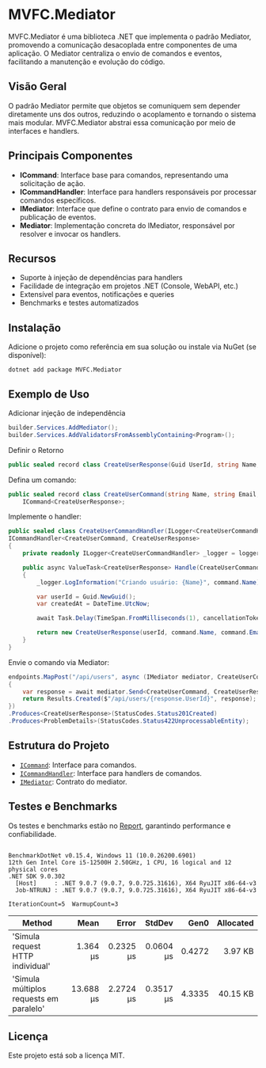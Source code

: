 # MVFC.Mediator

MVFC.Mediator é uma biblioteca .NET que implementa o padrão Mediator, promovendo a comunicação desacoplada entre componentes de uma aplicação. O Mediator centraliza o envio de comandos e eventos, facilitando a manutenção e evolução do código.

## Visão Geral

O padrão Mediator permite que objetos se comuniquem sem depender diretamente uns dos outros, reduzindo o acoplamento e tornando o sistema mais modular. MVFC.Mediator abstrai essa comunicação por meio de interfaces e handlers.

## Principais Componentes

- **ICommand**: Interface base para comandos, representando uma solicitação de ação.
- **ICommandHandler**: Interface para handlers responsáveis por processar comandos específicos.
- **IMediator**: Interface que define o contrato para envio de comandos e publicação de eventos.
- **Mediator**: Implementação concreta do IMediator, responsável por resolver e invocar os handlers.

## Recursos

- Suporte à injeção de dependências para handlers
- Facilidade de integração em projetos .NET (Console, WebAPI, etc.)
- Extensível para eventos, notificações e queries
- Benchmarks e testes automatizados

## Instalação

Adicione o projeto como referência em sua solução ou instale via NuGet (se disponível):

```shell
dotnet add package MVFC.Mediator
```

## Exemplo de Uso

Adicionar injeção de independência

```csharp
builder.Services.AddMediator();
builder.Services.AddValidatorsFromAssemblyContaining<Program>();
```

Definir o Retorno

```csharp
public sealed record class CreateUserResponse(Guid UserId, string Name, string Email, DateTime CreatedAt);
```

Defina um comando:

```csharp
public sealed record class CreateUserCommand(string Name, string Email, int Age) : 
    ICommand<CreateUserResponse>;
```

Implemente o handler:

```csharp
public sealed class CreateUserCommandHandler(ILogger<CreateUserCommandHandler> logger) : 
ICommandHandler<CreateUserCommand, CreateUserResponse>
{
    private readonly ILogger<CreateUserCommandHandler> _logger = logger;

    public async ValueTask<CreateUserResponse> Handle(CreateUserCommand command, CancellationToken cancellationToken = default)
    {
        _logger.LogInformation("Criando usuário: {Name}", command.Name);

        var userId = Guid.NewGuid();
        var createdAt = DateTime.UtcNow;

        await Task.Delay(TimeSpan.FromMilliseconds(1), cancellationToken);

        return new CreateUserResponse(userId, command.Name, command.Email, createdAt);
    }
}
```

Envie o comando via Mediator:

```csharp
endpoints.MapPost("/api/users", async (IMediator mediator, CreateUserCommand command, CancellationToken ct) =>
{
    var response = await mediator.Send<CreateUserCommand, CreateUserResponse>(command, ct);
    return Results.Created($"/api/users/{response.UserId}", response);
})
.Produces<CreateUserResponse>(StatusCodes.Status201Created)
.Produces<ProblemDetails>(StatusCodes.Status422UnprocessableEntity);
```

## Estrutura do Projeto

- [`ICommand`](ICommand.cs): Interface para comandos.
- [`ICommandHandler`](ICommandHandler.cs): Interface para handlers de comandos.
- [`IMediator`](IMediator.cs): Contrato do mediator.

## Testes e Benchmarks

Os testes e benchmarks estão no [Report](./BenchmarkDotNet.Artifacts/results/MVFC.Mediator.Tests.RealWorldScenarioBenchmark-report-github.md), garantindo performance e confiabilidade.

```

BenchmarkDotNet v0.15.4, Windows 11 (10.0.26200.6901)
12th Gen Intel Core i5-12500H 2.50GHz, 1 CPU, 16 logical and 12 physical cores
.NET SDK 9.0.302
  [Host]     : .NET 9.0.7 (9.0.7, 9.0.725.31616), X64 RyuJIT x86-64-v3
  Job-NTRUNJ : .NET 9.0.7 (9.0.7, 9.0.725.31616), X64 RyuJIT x86-64-v3

IterationCount=5  WarmupCount=3  

```
| Method                                  | Mean      | Error     | StdDev    | Gen0   | Allocated |
|---------------------------------------- |----------:|----------:|----------:|-------:|----------:|
| &#39;Simula request HTTP individual&#39;        |  1.364 μs | 0.2325 μs | 0.0604 μs | 0.4272 |   3.97 KB |
| &#39;Simula múltiplos requests em paralelo&#39; | 13.688 μs | 2.2724 μs | 0.3517 μs | 4.3335 |  40.15 KB |


## Licença

Este projeto está sob a licença MIT.